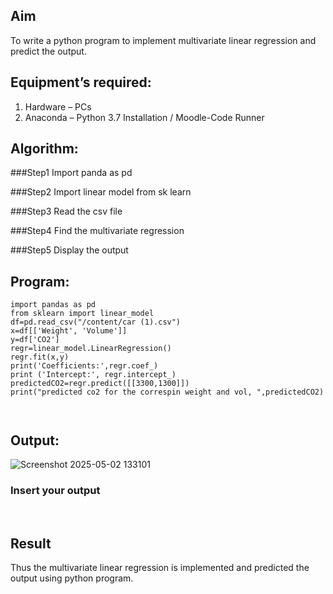 ## Aim
To write a python program to implement multivariate linear regression and predict the output.
## Equipment’s required:
1.	Hardware – PCs
2.	Anaconda – Python 3.7 Installation / Moodle-Code Runner
## Algorithm:
###Step1
Import panda as pd

###Step2
Import linear model from sk learn

###Step3
Read the csv file

###Step4
Find the multivariate regression

###Step5
Display the output

## Program:
```
import pandas as pd 
from sklearn import linear_model 
df=pd.read_csv("/content/car (1).csv") 
x=df[['Weight', 'Volume']] 
y=df['CO2'] 
regr=linear_model.LinearRegression() 
regr.fit(x,y)  
print('Coefficients:',regr.coef_) 
print ('Intercept:', regr.intercept_) 
predictedCO2=regr.predict([[3300,1300]]) 
print("predicted co2 for the correspin weight and vol, ",predictedCO2)



```
## Output:
![Screenshot 2025-05-02 133101](https://github.com/user-attachments/assets/ff7f1cee-b49f-4e87-8a3d-ae4ecb50836d)



### Insert your output

<br>

## Result
Thus the multivariate linear regression is implemented and predicted the output using python program.
